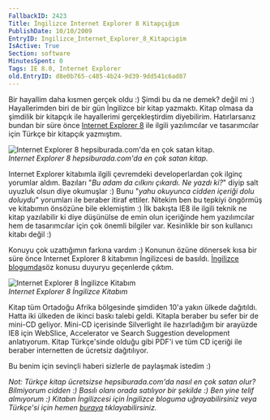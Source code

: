```yaml
---
FallbackID: 2423
Title: İngilizce Internet Explorer 8 Kitapçığım
PublishDate: 10/10/2009
EntryID: Ingilizce_Internet_Explorer_8_Kitapcigim
IsActive: True
Section: software
MinutesSpent: 0
Tags: IE 8.0, Internet Explorer
old.EntryID: d8e0b765-c485-4b24-9d39-9dd541c6ad87
---
```

Bir hayallim daha kısmen gerçek oldu :) Şimdi bu da ne demek? değil mi
:) Hayallerimden biri de bir gün İngilizce bir kitap yazmaktı. Kitap
olmasa da şimdilik bir kitapçık ile hayallerimi gerçekleştirdim
diyebilirim. Hatırlarsanız bundan bir süre önce [Internet Explorer
8](http://daron.yondem.com/tr/post/76dd338b-91ca-4b44-8cbf-5e112c5d1b6d)
ile ilgili yazılımcılar ve tasarımcılar için Türkçe bir kitapçık
yazmıştım.

![Internet Explorer 8 hepsiburada.com'da en çok satan
kitap.](http://cdn.daron.yondem.com/assets/2423/10102009_1.gif)\
*Internet Explorer 8 hepsiburada.com'da en çok satan kitap.*

Internet Explorer kitabımla ilgili çevremdeki developerlardan çok ilginç
yorumlar aldım. Bazıları "*Bu adam da cılkını çıkardı. Ne yazdı ki?*"
diyip salt uyuzluk olsun diye okumuşlar :) Bunu "*yahu okuyunca cidden
içeriği dolu doluydu*" yorumları ile beraber itiraf ettiler. Nitekim ben
bu tepkiyi öngörmüş ve kitabımın önsözüne bile eklemiştim :) İlk bakışta
IE8 ile ilgili teknik ne kitap yazılabilir ki diye düşünülse de emin
olun içeriğinde hem yazılımcılar hem de tasarımcılar için çok önemli
bilgiler var. Kesinlikle bir son kullanıcı kitabı değil :)

Konuyu çok uzattığımın farkına vardım :) Konunun özüne dönersek kısa bir
süre önce Internet Explorer 8 kitabımın İngilizcesi de basıldı.
[İngilizce
blogumda](http://daron.yondem.com/en/post/ee0ebaff-2381-4ce5-a5df-b909231cea7a)söz
konusu duyuryu geçenlerde çıktım.

![Internet Explorer 8 İngilizce
Kitabım](http://cdn.daron.yondem.com/assets/2423/10102009_2.jpg)\
*Internet Explorer 8 İngilizce Kitabım*

Kitap tüm Ortadoğu Afrika bölgesinde şimdiden 10'a yakın ülkede
dağıtıldı. Hatta iki ülkeden de ikinci baskı talebi geldi. Kitapla
beraber bu sefer bir de mini-CD geliyor. Mini-CD içerisinde Silverlight
ile hazırladığım bir arayüzde IE8 için WebSlice, Accelerator ve Search
Suggestion development anlatıyorum. Kitap Türkçe'sinde olduğu gibi PDF'i
ve tüm CD içeriği ile beraber internetten de ücretsiz dağıtılıyor.

Bu benim için sevinçli haberi sizlerle de paylaşmak istedim :)

*Not: Türkçe kitap ücretsizse hepsiburada.com'da nasıl en çok satan
olur? Bilmiyorum cidden :) Basılı olanı orada satılıyor bir şekilde :)
Ben yine telif almıyorum :) Kitabın İngilizcesi için İngilizce bloguma
uğrayabilirsiniz veya Türkçe'si için hemen
[buraya](http://daron.yondem.com/tr/post/76dd338b-91ca-4b44-8cbf-5e112c5d1b6d)
tıklayabilirsiniz.*


